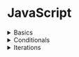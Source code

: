 # JavaScript

<details>
    <summary>Basics</summary>
    <li>Variables</li>
    <li>Datatypes</li>
    <li>Conversions and Operations</li>
    <li>Comparison</li>
    <li>Strings</li>
    <li>Nums and Math</li>
    <li>Dates</li>
    <li>Arrays</li>
    <li>Objects</li>
    <li>Function</li>
    <li>Scopes</li>
    <li>Arrow Function</li>
    <li>IIFE</li> 
</details>

<details>
    <summary>Conditionals</summary>
    <li>If-else</li>
    <li>Switch</li>
    <li>Truthy and Falsy</li> 
</details>

<details>
    <summary>Iterations</summary>
    <li>For</li>
    <li>While and Do While</li>
    <li>For of, in and each</li>
    <li>Filter, Map and Reduce</li>
</details>